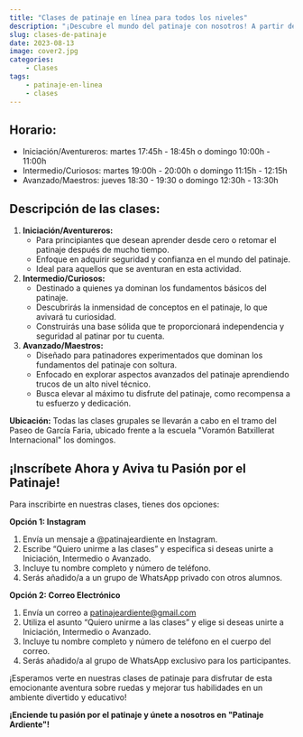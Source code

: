 ```yaml
---
title: "Clases de patinaje en línea para todos los niveles"
description: "¡Descubre el mundo del patinaje con nosotros! A partir de 4 años en adelante"
slug: clases-de-patinaje
date: 2023-08-13
image: cover2.jpg
categories:
    - Clases
tags:
    - patinaje-en-linea
    - clases
---
```

## **Horario:**

- Iniciación/Aventureros: martes 17:45h - 18:45h o domingo 10:00h - 11:00h
- Intermedio/Curiosos: martes 19:00h - 20:00h o domingo 11:15h - 12:15h
- Avanzado/Maestros: jueves 18:30 - 19:30 o domingo 12:30h - 13:30h

## **Descripción de las clases:**

1. **Iniciación/Aventureros:**
     - Para principiantes que desean aprender desde cero o retomar el patinaje después de mucho tiempo.
     - Enfoque en adquirir seguridad y confianza en el mundo del patinaje.
     - Ideal para aquellos que se aventuran en esta actividad.
1. **Intermedio/Curiosos:**
     - Destinado a quienes ya dominan los fundamentos básicos del patinaje.
     - Descubrirás la inmensidad de conceptos en el patinaje, lo que avivará tu curiosidad. 
     - Construirás una base sólida que te proporcionará independencia y seguridad al patinar por tu cuenta.
1. **Avanzado/Maestros:**
     - Diseñado para patinadores experimentados que dominan los fundamentos del patinaje con soltura.
     - Enfocado en explorar aspectos avanzados del patinaje aprendiendo trucos de un alto nivel técnico.
     - Busca elevar al máximo tu disfrute del patinaje, como recompensa a tu esfuerzo y dedicación.

**Ubicación:** Todas las clases grupales se llevarán a cabo en el tramo del Paseo de García Faria, ubicado frente a la escuela "Voramón Batxillerat Internacional" los domingos.

## **¡Inscríbete Ahora y Aviva tu Pasión por el Patinaje!**

Para inscribirte en nuestras clases, tienes dos opciones:

**Opción 1: Instagram**

1. Envía un mensaje a @patinajeardiente en Instagram.
1. Escribe “Quiero unirme a las clases” y especifica si deseas unirte a Iniciación, Intermedio o Avanzado.
1. Incluye tu nombre completo y número de teléfono.
1. Serás añadido/a a un grupo de WhatsApp privado con otros alumnos.

**Opción 2: Correo Electrónico**

1. Envía un correo a <patinajeardiente@gmail.com>
1. Utiliza el asunto “Quiero unirme a las clases” y elige si deseas unirte a Iniciación, Intermedio o Avanzado.
1. Incluye tu nombre completo y número de teléfono en el cuerpo del correo.
1. Serás añadido/a al grupo de WhatsApp exclusivo para los participantes.

¡Esperamos verte en nuestras clases de patinaje para disfrutar de esta emocionante aventura sobre ruedas y mejorar tus habilidades en un ambiente divertido y educativo!

**¡Enciende tu pasión por el patinaje y únete a nosotros en "Patinaje Ardiente"!**